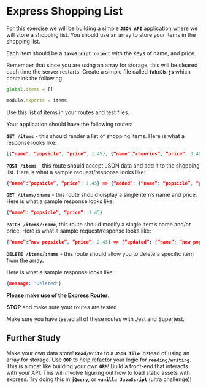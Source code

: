 # Express Shopping List
For this exercise we will be building a simple **`JSON API`** application where we will store a shopping list. You should use an array to store your items in the shopping list.

Each item should be a **`JavaScript object`** with the keys of name, and price.

Remember that since you are using an array for storage, this will be cleared each time the server restarts. Create a simple file called **`fakeDb.js`** which contains the following:

```javascript
global.items = []

module.exports = items
```

Use this list of items in your routes and test files.

Your application should have the following routes:

**`GET /items`** - this should render a list of shopping items.
Here is what a response looks like:

```json
[{“name”: “popsicle”, “price”: 1.45}, {“name”:”cheerios”, “price”: 3.40}]
```

**`POST /items`** - this route should accept JSON data and add it to the shopping list.
Here is what a sample request/response looks like:

```json
{“name”:”popsicle”, “price”: 1.45} => {“added”: {“name”: “popsicle”, “price”: 1.45}}
```

**`GET /items/:name`** - this route should display a single item’s name and price.
Here is what a sample response looks like:

```json
{“name”: “popsicle”, “price”: 1.45}
```

**`PATCH /items/:name`**, this route should modify a single item’s name and/or price.
Here is what a sample request/response looks like:

```json
{“name”:”new popsicle”, “price”: 2.45} => {“updated”: {“name”: “new popsicle”, “price”: 2.45}}
```

**`DELETE /items/:name`** - this route should allow you to delete a specific item from the array.

Here is what a sample response looks like:

```json
{message: "Deleted"}
```
**Please make use of the Express Router**.

**STOP** and make sure your routes are tested

Make sure you have tested all of these routes with Jest and Supertest.

## Further Study
Make your own data store! **`Read/Write`** to a **`JSON file`** instead of using an array for storage.
Use **`OOP`** to help refactor your logic for **`reading/writing`**. This is almost like building your own **`ORM`**!
Build a front-end that interacts with your API. This will involve figuring out how to load static assets with express. Try doing this in **`jQuery`**, or **`vanilla JavaScript`** (ultra challenge)!